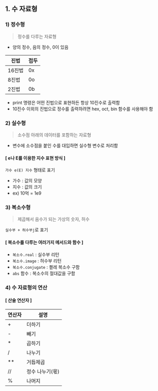 ## 1. 수 자료형

### 1) 정수형

> 정수를 다루는 자료형

- 양의 정수, 음의 정수, 0이 있음

| 진법   | 접두 |
| ------ | ---- |
| 16진법 | 0x   |
| 8진법  | 0o   |
| 2진법  | 0b   |

- print 명령은 어떤 진법으로 표현하든 항상 10진수로 출력함
- 10진수 이외의 진법으로 정수를 출력하려면 hex, oct, bin 함수를 사용해야 함



### 2) 실수형

> 소수점 아래의 데이터를 포함하는 자료형

- 변수에 소수점을 붙인 수를 대입하면 실수형 변수로 처리함

#### [ e나 E를 이용한 지수 표현 방식 ]

`가수 e(E) 지수` 형태로 표기

- 가수 : 값의 모양
- 지수 : 값의 크기
- ex) 10억 = 1e9



### 3) 복소수형

> 제곱해서 음수가 되는 가상의 숫자, 허수

`실수부 + 허수부j`로 표기

####  [ 복소수를 다루는 여러가지 메서드와 함수 ]

- `복소수.real` : 실수부 리턴
- `복소수.image` : 허수부 리턴
- `복소수.conjugate` : 켤레 복소수 구함
- `abs` 함수 : 복소수의 절대값을 구함



### 4) 수 자료형의 연산

#### [ 산술 연산자 ]

| 연산자 | 설명            |
| ------ | --------------- |
| +      | 더하기          |
| -      | 빼기            |
| *      | 곱하기          |
| /      | 나누기          |
| **     | 거듭제곱        |
| //     | 정수 나누기(몫) |
| %      | 나머지          |





